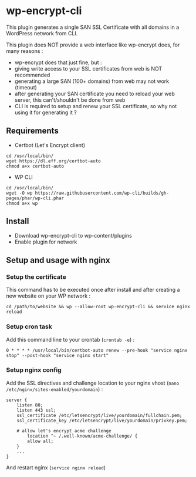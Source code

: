 # wp-encrypt-cli

This plugin generates a single SAN SSL Certificate with all domains in a WordPress network from CLI.

This plugin does NOT provide a web interface like wp-encrypt does, for many reasons :
- wp-encrypt does that just fine, but :
- giving write access to your SSL certificates from web is NOT recommended
- generating a large SAN (100+ domains) from web may not work (timeout)
- after generating your SAN certificate you need to reload your web server, this can't/shouldn't be done from web
- CLI is required to setup and renew your SSL certificate, so why not using it for generating it ?

## Requirements
- Certbot (Let's Encrypt client)
```
cd /usr/local/bin/
wget https://dl.eff.org/certbot-auto
chmod a+x certbot-auto
```

- WP CLI
```
cd /usr/local/bin/
wget -O wp https://raw.githubusercontent.com/wp-cli/builds/gh-pages/phar/wp-cli.phar
chmod a+x wp
```
## Install
- Download wp-encrypt-cli to wp-content/plugins
- Enable plugin for network

## Setup and usage with nginx

### Setup the certificate

This command has to be executed once after install and after creating a new website on your WP network :
```
cd /path/to/website && wp --allow-root wp-encrypt-cli && service nginx reload
```

### Setup cron task

Add this command line to your crontab (```crontab -e```) :

```
0 * * * * /usr/local/bin/certbot-auto renew --pre-hook "service nginx stop" --post-hook "service nginx start"
```

### Setup nginx config

Add the SSL directives and challenge location to your nginx vhost (```nano /etc/nginx/sites-enabled/yourdomain```) :

```
server {
	listen 80;
	listen 443 ssl;
	ssl_certificate /etc/letsencrypt/live/yourdomain/fullchain.pem;
	ssl_certificate_key /etc/letsencrypt/live/yourdomain/privkey.pem;
	
	# allow let's encrypt acme challenge
        location ^~ /.well-known/acme-challenge/ {
	    allow all;
	}
	...
}
```

And restart nginx (```service nginx reload```)
